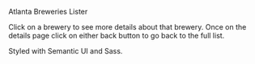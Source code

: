 Atlanta Breweries Lister

Click on a brewery to see more details about that brewery.
Once on the details page click on either back button to go back to the full list.

Styled with Semantic UI and Sass.
